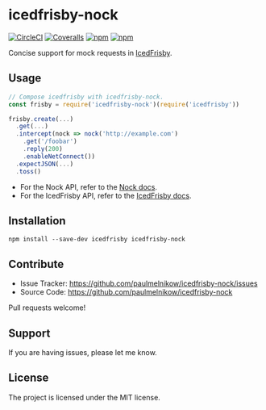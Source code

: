 icedfrisby-nock
===============

[![CircleCI](https://img.shields.io/circleci/project/github/paulmelnikow/icedfrisby-nock.svg)](https://circleci.com/gh/paulmelnikow/icedfrisby-nock)
[![Coveralls](https://img.shields.io/coveralls/paulmelnikow/icedfrisby-nock.svg)](https://coveralls.io/github/paulmelnikow/icedfrisby-nock)
[![npm](https://img.shields.io/npm/v/icedfrisby-nock.svg)](https://www.npmjs.com/package/icedfrisby-nock)
[![npm](https://img.shields.io/npm/l/icedfrisby-nock.svg)](https://www.npmjs.com/package/icedfrisby-nock)


Concise support for mock requests in [IcedFrisby][].


[IcedFrisby]: https://github.com/MarkHerhold/IcedFrisby/

Usage
-----

```js
// Compose icedfrisby with icedfrisby-nock.
const frisby = require('icedfrisby-nock')(require('icedfrisby'))

frisby.create(...)
  .get(...)
  .intercept(nock => nock('http://example.com')
    .get('/foobar')
    .reply(200)
    .enableNetConnect())
  .expectJSON(...)
  .toss()
```

- For the Nock API, refer to the [Nock docs][].
- For the IcedFrisby API, refer to the [IcedFrisby docs][].

[Nock docs]: https://github.com/node-nock/nock#use
[IcedFrisby docs]: https://github.com/MarkHerhold/IcedFrisby/blob/master/API.md


Installation
------------

```
npm install --save-dev icedfrisby icedfrisby-nock
```


Contribute
----------

- Issue Tracker: https://github.com/paulmelnikow/icedfrisby-nock/issues
- Source Code: https://github.com/paulmelnikow/icedfrisby-nock

Pull requests welcome!


Support
-------

If you are having issues, please let me know.


License
-------

The project is licensed under the MIT license.
